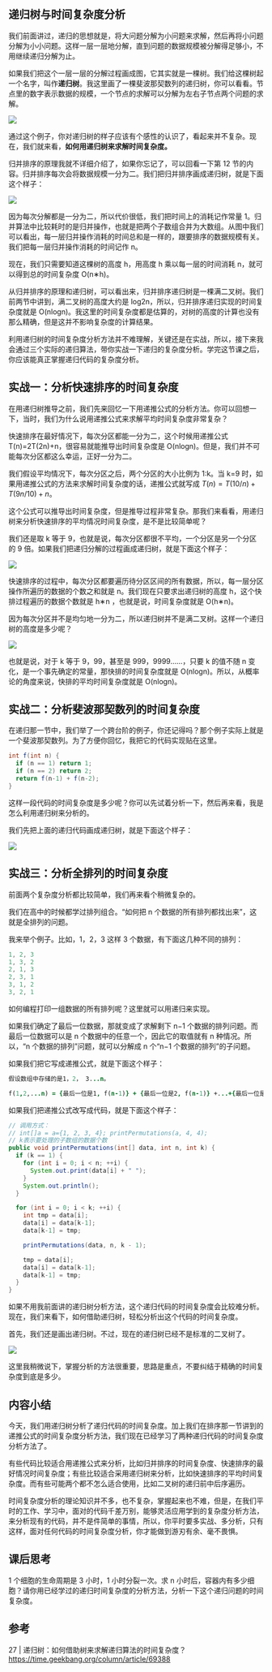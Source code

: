 ## 递归树与时间复杂度分析

我们前面讲过，递归的思想就是，将大问题分解为小问题来求解，然后再将小问题分解为小小问题。这样一层一层地分解，直到问题的数据规模被分解得足够小，不用继续递归分解为止。

如果我们把这个一层一层的分解过程画成图，它其实就是一棵树。我们给这棵树起一个名字，叫作**递归树**。我这里画了一棵斐波那契数列的递归树，你可以看看。节点里的数字表示数据的规模，一个节点的求解可以分解为左右子节点两个问题的求解。

![](https://upload-images.jianshu.io/upload_images/1662509-26db7480d2faa770.png?imageMogr2/auto-orient/strip%7CimageView2/2/w/1240)

通过这个例子，你对递归树的样子应该有个感性的认识了，看起来并不复杂。现在，我们就来看，**如何用递归树来求解时间复杂度。**

归并排序的原理我就不详细介绍了，如果你忘记了，可以回看一下第 12 节的内容。归并排序每次会将数据规模一分为二。我们把归并排序画成递归树，就是下面这个样子：

![](https://upload-images.jianshu.io/upload_images/1662509-e7e83894ef86931e.png?imageMogr2/auto-orient/strip%7CimageView2/2/w/1240)

因为每次分解都是一分为二，所以代价很低，我们把时间上的消耗记作常量 1。归并算法中比较耗时的是归并操作，也就是把两个子数组合并为大数组。从图中我们可以看出，每一层归并操作消耗的时间总和是一样的，跟要排序的数据规模有关。我们把每一层归并操作消耗的时间记作 n。

现在，我们只需要知道这棵树的高度 h，用高度 h 乘以每一层的时间消耗 n，就可以得到总的时间复杂度 O(n∗h)。

从归并排序的原理和递归树，可以看出来，归并排序递归树是一棵满二叉树。我们前两节中讲到，满二叉树的高度大约是 log2n，所以，归并排序递归实现的时间复杂度就是 O(nlogn)。我这里的时间复杂度都是估算的，对树的高度的计算也没有那么精确，但是这并不影响复杂度的计算结果。

利用递归树的时间复杂度分析方法并不难理解，关键还是在实战，所以，接下来我会通过三个实际的递归算法，带你实战一下递归的复杂度分析。学完这节课之后，你应该能真正掌握递归代码的复杂度分析。

## 实战一：分析快速排序的时间复杂度

在用递归树推导之前，我们先来回忆一下用递推公式的分析方法。你可以回想一下，当时，我们为什么说用递推公式来求解平均时间复杂度非常复杂？

快速排序在最好情况下，每次分区都能一分为二，这个时候用递推公式 T(n)=2T(2n)+n，很容易就能推导出时间复杂度是 O(nlogn)。但是，我们并不可能每次分区都这么幸运，正好一分为二。

我们假设平均情况下，每次分区之后，两个分区的大小比例为 1:k。当 k=9 时，如果用递推公式的方法来求解时间复杂度的话，递推公式就写成 $T(n)=T(10/n)+T(9n/10)+n$。

这个公式可以推导出时间复杂度，但是推导过程非常复杂。那我们来看看，用递归树来分析快速排序的平均情况时间复杂度，是不是比较简单呢？

我们还是取 k 等于 9，也就是说，每次分区都很不平均，一个分区是另一个分区的 9 倍。如果我们把递归分解的过程画成递归树，就是下面这个样子：

![](https://upload-images.jianshu.io/upload_images/1662509-cae7bde79aea69cd.png?imageMogr2/auto-orient/strip%7CimageView2/2/w/1240)

快速排序的过程中，每次分区都要遍历待分区区间的所有数据，所以，每一层分区操作所遍历的数据的个数之和就是 n。我们现在只要求出递归树的高度 h，这个快排过程遍历的数据个数就是 h∗n ，也就是说，时间复杂度就是 O(h∗n)。

因为每次分区并不是均匀地一分为二，所以递归树并不是满二叉树。这样一个递归树的高度是多少呢？

![](https://upload-images.jianshu.io/upload_images/1662509-f93f24a6f5e47a37.png?imageMogr2/auto-orient/strip%7CimageView2/2/w/1240)

也就是说，对于 k 等于 9，99，甚至是 999，9999……，只要 k 的值不随 n 变化，是一个事先确定的常量，那快排的时间复杂度就是 O(nlogn)。所以，从概率论的角度来说，快排的平均时间复杂度就是 O(nlogn)。

## 实战二：分析斐波那契数列的时间复杂度

在递归那一节中，我们举了一个跨台阶的例子，你还记得吗？那个例子实际上就是一个斐波那契数列。为了方便你回忆，我把它的代码实现贴在这里。

```java
int f(int n) {
  if (n == 1) return 1;
  if (n == 2) return 2;
  return f(n-1) + f(n-2);
}
```

这样一段代码的时间复杂度是多少呢？你可以先试着分析一下，然后再来看，我是怎么利用递归树来分析的。

我们先把上面的递归代码画成递归树，就是下面这个样子：

![](https://upload-images.jianshu.io/upload_images/1662509-f6313023fc6a812e.png?imageMogr2/auto-orient/strip%7CimageView2/2/w/1240)

## 实战三：分析全排列的时间复杂度

前面两个复杂度分析都比较简单，我们再来看个稍微复杂的。

我们在高中的时候都学过排列组合。“如何把 n 个数据的所有排列都找出来”，这就是全排列的问题。

我来举个例子。比如，1，2，3 这样 3 个数据，有下面这几种不同的排列：

```java
1, 2, 3
1, 3, 2
2, 1, 3
2, 3, 1
3, 1, 2
3, 2, 1
```

如何编程打印一组数据的所有排列呢？这里就可以用递归来实现。

如果我们确定了最后一位数据，那就变成了求解剩下 n−1 个数据的排列问题。而最后一位数据可以是 n 个数据中的任意一个，因此它的取值就有 n 种情况。所以，“n 个数据的排列”问题，就可以分解成 n 个“n−1 个数据的排列”的子问题。

如果我们把它写成递推公式，就是下面这个样子：

```j
假设数组中存储的是1，2， 3...n。

f(1,2,...n) = {最后一位是1, f(n-1)} + {最后一位是2, f(n-1)} +...+{最后一位是n, f(n-1)}。
```

如果我们把递推公式改写成代码，就是下面这个样子：

```java
// 调用方式：
// int[]a = a={1, 2, 3, 4}; printPermutations(a, 4, 4);
// k表示要处理的子数组的数据个数
public void printPermutations(int[] data, int n, int k) {
  if (k == 1) {
    for (int i = 0; i < n; ++i) {
      System.out.print(data[i] + " ");
    }
    System.out.println();
  }

  for (int i = 0; i < k; ++i) {
    int tmp = data[i];
    data[i] = data[k-1];
    data[k-1] = tmp;

    printPermutations(data, n, k - 1);

    tmp = data[i];
    data[i] = data[k-1];
    data[k-1] = tmp;
  }
}
```

如果不用我前面讲的递归树分析方法，这个递归代码的时间复杂度会比较难分析。现在，我们来看下，如何借助递归树，轻松分析出这个代码的时间复杂度。

首先，我们还是画出递归树。不过，现在的递归树已经不是标准的二叉树了。

![](https://upload-images.jianshu.io/upload_images/1662509-c6debf3b64b74ef3.png?imageMogr2/auto-orient/strip%7CimageView2/2/w/1240)

这里我稍微说下，掌握分析的方法很重要，思路是重点，不要纠结于精确的时间复杂度到底是多少。

## 内容小结

今天，我们用递归树分析了递归代码的时间复杂度。加上我们在排序那一节讲到的递推公式的时间复杂度分析方法，我们现在已经学习了两种递归代码的时间复杂度分析方法了。

有些代码比较适合用递推公式来分析，比如归并排序的时间复杂度、快速排序的最好情况时间复杂度；有些比较适合采用递归树来分析，比如快速排序的平均时间复杂度。而有些可能两个都不怎么适合使用，比如二叉树的递归前中后序遍历。

时间复杂度分析的理论知识并不多，也不复杂，掌握起来也不难，但是，在我们平时的工作、学习中，面对的代码千差万别，能够灵活应用学到的复杂度分析方法，来分析现有的代码，并不是件简单的事情，所以，你平时要多实战、多分析，只有这样，面对任何代码的时间复杂度分析，你才能做到游刃有余、毫不畏惧。

## 课后思考

1 个细胞的生命周期是 3 小时，1 小时分裂一次。求 n 小时后，容器内有多少细胞？请你用已经学过的递归时间复杂度的分析方法，分析一下这个递归问题的时间复杂度。

## 参考

27 | 递归树：如何借助树来求解递归算法的时间复杂度？
<https://time.geekbang.org/column/article/69388>
